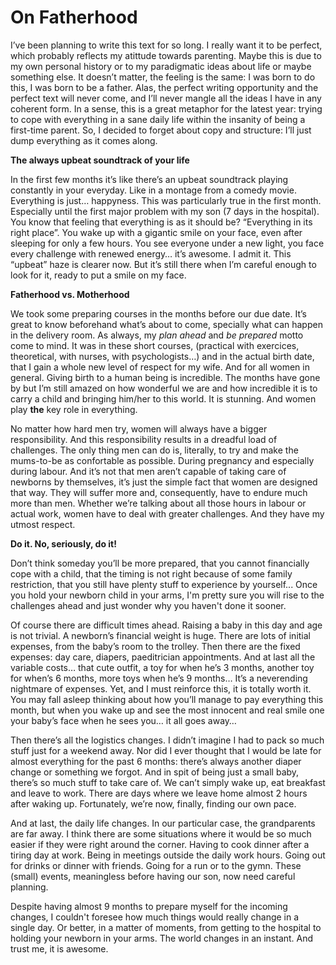 # On Fatherhood

I’ve been planning to write this text for so long. I really want it to be perfect, which probably reflects my atittude towards parenting. Maybe this is due to my own personal history or to my paradigmatic ideas about life or maybe something else. It doesn’t matter, the feeling is the same: I was born to do this, I was born to be a father. 
Alas, the perfect writing opportunity and the perfect text will never come, and I’ll never mangle all the ideas I have in any coherent form. In a sense, this is a great metaphor for the latest year: trying to cope with everything in a sane daily life within the insanity of being a first-time parent. So, I decided to forget about copy and structure: I’ll just dump everything as it comes along.

**The always upbeat soundtrack of your life**

In the first few months it’s like there’s an upbeat soundtrack playing constantly in your everyday. Like in a montage from a comedy movie. Everything is just… happyness. This was particularly true in the first month. Especially until the first major problem with my son (7 days in the hospital). You know that feeling that everything is as it should be? “Everything in its right place”. You wake up with a gigantic smile on your face, even after sleeping for only a few hours. You see everyone under a new light, you face every challenge with renewed energy… it’s awesome. I admit it. This “upbeat” haze is clearer now. But it’s still there when I’m careful enough to look for it, ready to put a smile on my face.

**Fatherhood vs. Motherhood**

We took some preparing courses in the months before our due date. It’s great to know beforehand what’s about to come, specially what can happen in the delivery room. As always, my *plan ahead* and *be prepared* motto come to mind. It was in these short courses, (practical with exercices, theoretical, with nurses, with psychologists…) and in the actual birth date, that I gain a whole new level of respect for my wife. And for all women in general. Giving birth to a human being is incredible. The months have gone by but I’m still amazed on how wonderful we are and how incredible it is to carry a child and bringing him/her to this world. It is stunning. And women play **the** key role in everything. 

No matter how hard men try, women will always have a bigger responsibility. And this responsibility results in a dreadful load of challenges. The only thing men can do is, literally, to try and make the mums-to-be as confortable as possible. During pregnancy and especially during labour. And it’s not that men aren’t capable of taking care of newborns by themselves, it’s just the simple fact that women are designed that way. They will suffer more and, consequently, have to endure much more than men. Whether we’re talking about all those hours in labour or actual work, women have to deal with greater challenges. And they have my utmost respect.

**Do it. No, seriously, do it!**

Don’t think someday you’ll be more prepared, that you cannot financially cope with a child, that the timing is not right because of some family restriction, that you still have plenty stuff to experience by yourself... Once you hold your newborn child in your arms, I'm pretty sure you will rise to the challenges ahead and just wonder why you haven't done it sooner.

Of course there are difficult times ahead. Raising a baby in this day and age is not trivial. A newborn’s financial weight is huge. There are lots of initial expenses, from the baby’s room to the trolley. Then there are the fixed expenses: day care, diapers, paeditrician appointments. And at last all the variable costs… that cute outfit, a toy for when he’s 3 months, another toy for when’s 6 months, more toys when he’s 9 months… It’s a neverending nightmare of expenses. Yet, and I must reinforce this, it is totally worth it. You may fall asleep thinking about how you’ll manage to pay everything this month, but when you wake up and see the most innocent and real smile one your baby’s face when he sees you… it all goes away…

Then there’s all the logistics changes. I didn’t imagine I had to pack so much stuff just for a weekend away. Nor did I ever thought that I would be late for almost everything for the past 6 months: there’s always another diaper change or something we forgot. And in spit of being just a small baby, there’s so much stuff to take care of. We can’t simply wake up, eat breakfast and leave to work. There are days where we leave home almost 2 hours after waking up. Fortunately, we’re now, finally, finding our own pace.

And at last, the daily life changes. In our particular case, the grandparents are far away. I think there are some situations where it would be so much easier if they were right around the corner. Having to cook dinner after a tiring day at work. Being in meetings outside the daily work hours. Going out for drinks or dinner with friends. Going for a run or to the gymn. These (small) events, meaningless before having our son, now need careful planning.

Despite having almost 9 months to prepare myself for the incoming changes, I couldn't foresee how much things would really change in a single day. Or better, in a matter of moments, from getting to the hospital to holding your newborn in your arms. The world changes in an instant. And trust me, it is awesome.